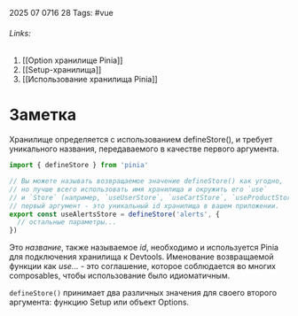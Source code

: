 2025 07 0716 28
Tags: #vue 
###### Links: 
1) [[Option хранилище Pinia]]
2) [[Setup-хранилища]]
3) [[Использование хранилища Pinia]]
# Заметка
Хранилище определяется с использованием defineStore(), и требует уникального названия, передаваемого в качестве первого аргумента.
```js
import { defineStore } from 'pinia'

// Вы можете называть возвращаемое значение defineStore() как угодно,
// но лучше всего использовать имя хранилища и окружить его `use`
// и `Store` (например, `useUserStore`, `useCartStore`, `useProductStore`)
// первый аргумент - это уникальный id хранилища в вашем приложении.
export const useAlertsStore = defineStore('alerts', {
  // остальные параметры...
})
```
Это _название_, также называемое _id_, необходимо и используется Pinia для подключения хранилища к Devtools. Именование возвращаемой функции как _use..._ - это соглашение, которое соблюдается во многих composables, чтобы использование было идиоматичным.

`defineStore()` принимает два различных значения для своего второго аргумента: функцию Setup или объект Options.